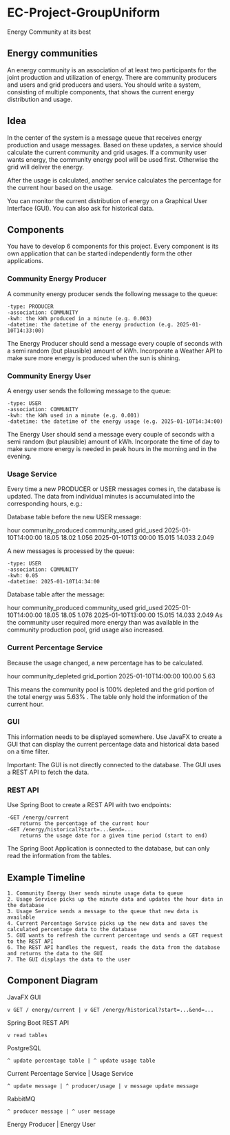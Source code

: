 # EC-Project-GroupUniform
Energy Community at its best

## Energy communities
An energy community is an association of at least two participants for the joint production and utilization of energy. There are community producers and users and grid producers and users. You should write a system, consisting of multiple components, that shows the current energy distribution and usage.

## Idea
In the center of the system is a message queue that receives energy production and usage messages. Based on these updates, a service should calculate the current community and grid usages. If a community user wants energy, the community energy pool will be used first. Otherwise the grid will deliver the energy. 

After the usage is calculated, another service calculates the percentage for the current hour based on the usage.

You can monitor the current distribution of energy on a Graphical User Interface (GUI). You can also ask for historical data.

## Components
You have to develop 6 components for this project. Every component is its own application that can be started independently form the other applications.

### Community Energy Producer
A community energy producer sends the following message to the queue:

    -type: PRODUCER
    -association: COMMUNITY
    -kwh: the kWh produced in a minute (e.g. 0.003)
    -datetime: the datetime of the energy production (e.g. 2025-01-10T14:33:00)

The Energy Producer should send a message every couple of seconds with a semi random (but plausible) amount of kWh. Incorporate a Weather API to make sure more energy is produced when the sun is shining.

### Community Energy User
A energy user sends the following message to the queue:

    -type: USER
    -association: COMMUNITY
    -kwh: the kWh used in a minute (e.g. 0.001)
    -datetime: the datetime of the energy usage (e.g. 2025-01-10T14:34:00)

The Energy User should send a message every couple of seconds with a semi random (but plausible) amount of kWh. Incorporate the time of day to make sure more energy is needed in peak hours in the morning and in the evening.

### Usage Service
Every time a new PRODUCER or USER messages comes in, the database is updated. The data from individual minutes is accumulated into the corresponding hours, e.g.:

Database table before the new USER message:

hour                    community_produced	community_used	grid_used
2025-01-10T14:00:00     18.05	            18.02	        1.056
2025-01-10T13:00:00	    15.015	            14.033  	    2.049

A new messages is processed by the queue:

    -type: USER
    -association: COMMUNITY
    -kwh: 0.05
    -datetime: 2025-01-10T14:34:00

Database table after the message:

hour	                community_produced	community_used	grid_used
2025-01-10T14:00:00	    18.05	            18.05	        1.076
2025-01-10T13:00:00	    15.015	            14.033	        2.049
As the community user required more energy than was available in the community production pool, grid usage also increased.

### Current Percentage Service
Because the usage changed, a new percentage has to be calculated.

hour	                community_depleted	grid_portion
2025-01-10T14:00:00 	100.00	            5.63

This means the community pool is 100% depleted and the grid portion of the total energy was 5.63% . The table only hold the information of the current hour.

### GUI
This information needs to be displayed somewhere. Use JavaFX to create a GUI that can display the current percentage data and historical data based on a time filter.



Important: The GUI is not directly connected to the database. The GUI uses a REST API to fetch the data.

### REST API
Use Spring Boot to create a REST API with two endpoints:

    -GET /energy/current
        returns the percentage of the current hour
    -GET /energy/historical?start=...&end=...
        returns the usage date for a given time period (start to end)

The Spring Boot Application is connected to the database, but can only read the information from the tables.

## Example Timeline
    1. Community Energy User sends minute usage data to queue
    2. Usage Service picks up the minute data and updates the hour data in the database
    3. Usage Service sends a message to the queue that new data is available
    4. Current Percentage Service picks up the new data and saves the calculated percentage data to the database
    5. GUI wants to refresh the current percentage und sends a GET request to the REST API
    6. The REST API handles the request, reads the data from the database and returns the data to the GUI
    7. The GUI displays the data to the user

## Component Diagram

JavaFX GUI

    v GET / energy/current | v GET /energy/historical?start=...&end=...

Spring Boot REST API

    v read tables

PostgreSQL

    ^ update percentage table | ^ update usage table

Current Percentage Service | Usage Service

    ^ update message | ^ producer/usage | v message update message

RabbitMQ

    ^ producer message | ^ user message

Energy Producer | Energy User
    
